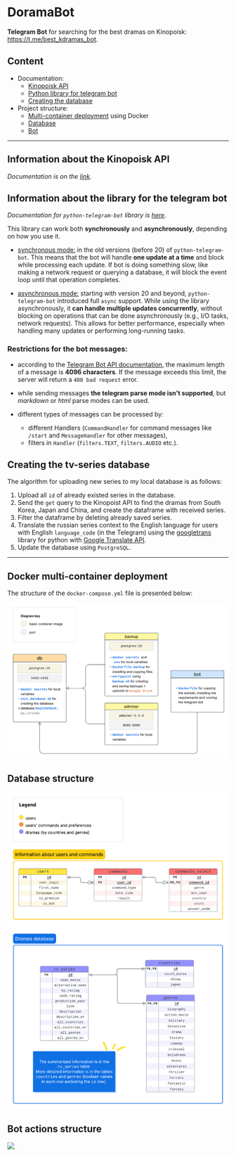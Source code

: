 # DoramaBot

**Telegram Bot** for searching for the best dramas on Kinopoisk: https://t.me/best_kdramas_bot.

## Content

- Documentation:
  - [Kinopoisk API](#api)
  - [Python library for telegram bot](#library)
  - [Creating the database](#series)
- Project structure:
  - [Multi-container deployment](#container) using Docker
  - [Database](#database)
  - [Bot](#bot)

---

<!-- headings -->
<a id="api"></a>
## Information about the Kinopoisk API

*Documentation is on the [link](https://kinopoiskdev.readme.io/reference/фильмы-сериалы-и-тд).*

<a id="library"></a>
## Information about the library for the telegram bot

*Documentation for `python-telegram-bot` library is [here](https://docs.python-telegram-bot.org/en/stable/index.html).*

This library can work both **synchronously** and **asynchronously**, depending on how you use it.

 - <u>synchronous mode:</u> in the old versions (before 20) of `python-telegram-bot`. 
This means that the bot will handle **one update at a time** and block while processing each update. 
If bot is doing something slow, like making a network request or querying a database, 
it will block the event loop until that operation completes.

 - <u>asynchronous mode:</u> starting with version 20 and beyond, `python-telegram-bot` introduced full `async` support. 
While using the library asynchronously, it **can handle multiple updates concurrently**, without blocking on operations 
that can be done asynchronously (e.g., I/O tasks, network requests). This allows for better performance, 
especially when handling many updates or performing long-running tasks.

### Restrictions for the bot messages:

 - according to the [Telegram Bot API documentation](https://core.telegram.org/bots/api#updating-messages), 
the maximum length of a message is **4096 characters**. If the message exceeds this limit, the server will return 
a `400 bad request` error.

 - while sending messages **the telegram parse mode isn't supported**, but _markdown_ or _html_ parse modes can be used.

 - different types of messages can be processed by: 
   - different Handlers (`CommandHandler` for command messages like `/start` and `MessageHandler` for other messages),
   - filters in `Handler` (`filters.TEXT`, `filters.AUDIO` etc.).


<a id="series"></a>
## Creating the tv-series database

The algorithm for uploading new series to my local database is as follows:

1. Upload all `id` of already existed series in the database.
2. Send the `get` query to the Kinopoist API to find the dramas from South Korea, Japan and China, 
and create the dataframe with received series.
3. Filter the dataframe by deleting already saved series.
4. Translate the russian series context to the English language for users with English `language_code` (in the Telegram) 
using the [googletrans](https://pypi.org/project/googletrans/) library for python with [Google Translate API](https://cloud.google.com/translate/docs/reference/rest). 
5. Update the database using `PostgreSQL`.

---

<a id="container"></a>
## Docker multi-container deployment

The structure of the `docker-compose.yml` file is presented below:

<img src="multiple_container.png" width="680">

<a id="database"></a>
## Database structure

<img src="database_er_diagram.png" width="680">

<a id="bot"></a>
## Bot actions structure

<img src="bot_actions_structure.png" width="680">
